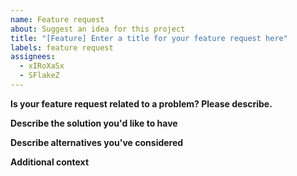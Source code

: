 ```yaml
---
name: Feature request
about: Suggest an idea for this project
title: "[Feature] Enter a title for your feature request here"
labels: feature request
assignees:
  - xIRoXaSx
  - SFlakeZ
---
```


**Is your feature request related to a problem? Please describe.**
<!-- A clear and concise description of what the problem is. Ex.: "It'd be more convenient when [...]" -->

**Describe the solution you'd like to have**
<!-- A clear and concise description of what you want to happen. -->

**Describe alternatives you've considered**
<!-- A clear and concise description of any alternative solutions or features you've considered. -->

**Additional context**
<!-- Add any other context or screenshots about the feature request here. -->